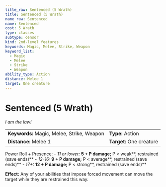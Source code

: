 ```yaml
---
title_raw: Sentenced (5 Wrath)
title: Sentenced (5 Wrath)
name_raw: Sentenced
name: Sentenced
cost: 5 Wrath
type: classes
subtype: censor
kind: 2nd-level features
keywords: Magic, Melee, Strike, Weapon
keyword_list:
  - Magic
  - Melee
  - Strike
  - Weapon
ability_type: Action
distance: Melee 1
target: One creature
---
```


# Sentenced (5 Wrath)

*I am the law!*

|                                            |                          |
| :----------------------------------------- | :----------------------- |
| **Keywords:** Magic, Melee, Strike, Weapon | **Type:** Action         |
| **Distance:** Melee 1                      | **Target:** One creature |

Power Roll + Presence: - *11 or lower:* **5 + P damage;** P \< weak\*\*, restrained (save ends)\*\* - *12-16:* **9 + P damage;** P \< average\*\*, restrained (save ends)\*\* - *17+:* **12 + P damage;** P \< strong\*\*, restrained (save ends)\*\*

**Effect:** Any of your abilities that impose forced movement can move the target while they are restrained this way.
